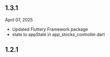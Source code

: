 
## 1.3.1
April 07, 2025
- Updated Fluttery Framework package
- state to appState in app_stocks_controller.dart

## 1.2.1
